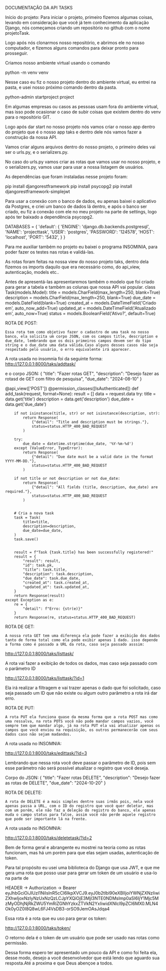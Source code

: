 DOCUMENTAÇÃO DA API TASKS

Início do projeto:
Para iniciar o projeto, primeiro fizemos algumas coisas, levando em consideração que você já tem conhecimento da aplicação Django, nós começamos criando um repositório no github com o nome projetoTask.

Logo após nós clonarmos nosso repositório, e abrimos ele no nosso computador, e fizemos alguns comandos para deixar pronto para prosseguir.

Criamos nosso ambiente virtual usando o comando

  python -m venv venv

Nesse caso eu fiz o nosso projeto dentro do ambiente virtual, eu entrei na pasta, e usei nosso próximo comando dentro da pasta.

  python-admin startproject project


Em algumas empresas ou casos as pessoas usam fora do ambiente virtual, mas isso pode ocasionar o caso de subir coisas que existem dentro do venv para o repositório GIT.

Logo após dar start no nosso projeto nós vamos criar o nosso app dentro do projeto que é o nosso app taks e dentro dele nós vamos fazer a construção da nossa API.

Vamos criar alguns arquivos dentro do nosso projeto, o primeiro deles vai ser o urls.py, e o serializers.py.

No caso do urls.py vamos criar as rotas que vamos usar no nosso projeto, e o serializers.py, vamos usar para usar a nossa listagem de usuários.


As dependências que foram instaladas nesse projeto foram:

pip install djangorestframework
pip install psycopg2
pip install djangorestframework-simplejwt









Para usar a conexão com o banco de dados, eu apenas baixei o aplicativo da Postgres, e criei um banco de dados lá dentro, e após o banco ser criado, eu fiz a conexão com ele no meu projeto na parte de settings, logo após ter baixado a dependência psycopg2.


DATABASES = {
    'default': {
        'ENGINE': 'django.db.backends.postgresql',
        'NAME': 'projecttask',
        'USER': 'postgres',
        'PASSWORD': '124578',
        'HOST': 'localhost',
        'PORT': '5432',
    }
}


Para me auxiliar também no projeto eu baixei o programa INSOMINIA, para poder fazer os testes nas rotas e validá-las.

As rotas foram feitas na nossa view do nosso projeto taks, dentro dela fizemos os imports daquilo que era necessário como, do api_view, autenticação, models etc..

Antes de apresentá-las apresentaremos também o modelo que foi criado para gerar a tabela e também as colunas que nossa API vai popular.
class Task(models.Model):
    title = models.CharField(max_length=250, blank=True)
    description = models.CharField(max_length=250, blank=True)
    due_date = models.DateField(blank=True)
    created_at = models.DateTimeField('Criado em', auto_now_add=True)
    updated_at = models.DateTimeField('Atualizado em', auto_now=True)
    status = models.BooleanField('Ativo?', default=True)



ROTA DE POST:

	Essa rota tem como objetivo fazer o cadastro de uma task no nosso banco, ela solicita um corpo JSON, com os campos title, description e due_date, lembrando que os dois primeiros campos devem ser do tipo string e o due_date uma data válida.Caso alguns desses casos não seja respeitado pelo usuário, o erro equivalente irá aparecer. 

A rota usada no insomnia foi da seguinte forma: http://127.0.0.1:8000/taks/addtask/

e o corpo JSON:
{
  "title": "Fazer rotas GET",
  "description": "Desejo fazer as rotasd de GET com filtro de pesquisa",
  "due_date": "2024-08-10"
}


@api_view(['POST'])
@permission_classes([IsAuthenticated])
def add_task(request, format=None):
    result = []
    data = request.data
    try:
        title = data.get('title')
        description = data.get('description')
        due_date = data.get('due_date')


        if not isinstance(title, str) or not isinstance(description, str):
            return Response(
                {"detail": "Title and description must be strings."},
                status=status.HTTP_400_BAD_REQUEST
            )
       
        try:
            due_date = datetime.strptime(due_date, '%Y-%m-%d')
        except (ValueError, TypeError):
            return Response(
                {"detail": "Due date must be a valid date in the format YYYY-MM-DD."},
                status=status.HTTP_400_BAD_REQUEST
            )
   
        if not title or not description or not due_date:
            return Response(
                {"detail": "All fields (title, description, due_date) are required."},
                status=status.HTTP_400_BAD_REQUEST
            )


        # Cria a nova task
        task = Task(
            title=title,
            description=description,
            due_date=due_date,
        )
        task.save()


        result = f"Task {task.title} has been successfully registered!"
        result = {
            "result": result,
            "id": task.pk,
            "title": task.title,
            "description": task.description,
            "due_date": task.due_date,
            "created_at": task.created_at,
            "updated_at": task.updated_at,
        }
        return Response(result)
    except Exception as e:
        re = {
            "detail": f"Erro: {str(e)}"
        }
        return Response(re, status=status.HTTP_400_BAD_REQUEST)


ROTA DE GET:
	
	A nossa rota GET tem uma diferença ela pode fazer a exibição dos dados tanto de forma total como ela pode exibir apenas 1 dado. isso depende a forma como é passado a URL da rota, caso seja passado asssim:

http://127.0.0.1:8000/taks/listtask/

A rota vai fazer a exibição de todos os dados, mas caso seja passado com o parâmetro ID

http://127.0.0.1:8000/taks/listtask/?id=1

Ela irá realizar a filtragem e vai trazer apenas o dado que foi solicitado, caso seja passado um ID que não existe ou algum outro parâmetro a rota irá dar erro.


ROTA DE PUT:

	A rota PUT ela funciona quase da mesma forma que a rota POST mas como uma ressalva, na rota POTS você não pode mandar campos vazios, você sempre tem que mandar algo, já na rota PUT ela vai atualizar apenas os campos que você enviou na requisição, os outros permanecerão com seus dados caso não sejam madandos.
A rota usada no INSOMNIA:

http://127.0.0.1:8000/taks/edittask/?id=3

Lembrando que nessa rota você deve passar o parâmetro de ID, pois sem esse parâmetro não será possível atualizar o registro que você deseja.

Corpo do JSON:
{
  "title": "Fazer rotas DELETE",
  "description": "Desejo fazer as rotas de DELETE",
  "due_date": "2024-10-20"
}


ROTA DE DELETE:
	
	A rota de DELETE é a mais simples dentre suas irmãs pois, nela você apenas passa a URL, com o ID do registro que você quer deletar, mas com um porém, ele não faz a deleção do registro do banco, ele apenas muda o campo status para false, assim você não perde aquele registro que pode ser importante lá na frente.

A rota usada no INSOMNIA:

http://127.0.0.1:8000/taks/deletetask/?id=2

Bem de forma geral e abrangente eu mostrei na teoria como as rotas funcionam, mas há um porém para que elas sejam usadas, autenticação de token.

Para tal propósito eu usei uma biblioteca do Django que usa JWT, e que me gera uma rota que posso usar para gerar um token de um usuário e usa-lo na parte de 

HEADER -> Authorization -> Bearer eyJhbGciOiJIUzI1NiIsInR5cCI6IkpXVCJ9.eyJ0b2tlbl90eXBlIjoiYWNjZXNzIiwiZXhwIjoxNzIyNzUxNzQzLCJpYXQiOjE3MjI3NTE0NDMsImp0aSI6IjY1Mjc5MzMyODhjNjRkZWU5YmRiZGNhYzkxZTVkN2YxIiwidXNlcl9pZCI6MX0.MLN4Ok0yOZ0I8Q8wL6FJ4VsDB3-orSO9JemOAsJdqa4

Essa rota é a rota que eu uso para gerar os token:


http://127.0.0.1:8000/taks/token/

O retorno dela é o token de um usuário que pode ser usado nas rotas como permissão.

Dessa forma espero ter apresentado um pouco da API e como foi feita ela, desse modo, desejo a você desenvolvedor que está lendo que aguardo sua resposta.Até a proxima e que Deus abençoe a todos.
